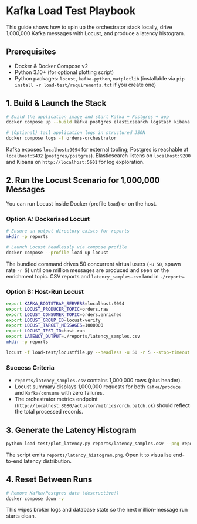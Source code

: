 # Kafka Load Test Playbook

This guide shows how to spin up the orchestrator stack locally, drive 1,000,000 Kafka messages with Locust, and produce a latency histogram.

## Prerequisites

- Docker & Docker Compose v2
- Python 3.10+ (for optional plotting script)
- Python packages: `locust`, `kafka-python`, `matplotlib` (installable via `pip install -r load-test/requirements.txt` if you create one)

## 1. Build & Launch the Stack

```bash
# Build the application image and start Kafka + Postgres + app
docker compose up --build kafka postgres elasticsearch logstash kibana orders-orchestrator -d

# (Optional) tail application logs in structured JSON
docker compose logs -f orders-orchestrator
```

Kafka exposes `localhost:9094` for external tooling; Postgres is reachable at `localhost:5432` (`postgres/postgres`). Elasticsearch listens on `localhost:9200` and Kibana on `http://localhost:5601` for log exploration.

## 2. Run the Locust Scenario for 1,000,000 Messages

You can run Locust inside Docker (profile `load`) or on the host.

### Option A: Dockerised Locust

```bash
# Ensure an output directory exists for reports
mkdir -p reports

# Launch Locust headlessly via compose profile
docker compose --profile load up locust
```

The bundled command drives 50 concurrent virtual users (`-u 50`, spawn rate `-r 5`) until one million messages are produced and seen on the enrichment topic. CSV reports and `latency_samples.csv` land in `./reports`.

### Option B: Host-Run Locust

```bash
export KAFKA_BOOTSTRAP_SERVERS=localhost:9094
export LOCUST_PRODUCER_TOPIC=orders.raw
export LOCUST_CONSUMER_TOPIC=orders.enriched
export LOCUST_GROUP_ID=locust-verify
export LOCUST_TARGET_MESSAGES=1000000
export LOCUST_TEST_ID=host-run
export LATENCY_OUTPUT=./reports/latency_samples.csv
mkdir -p reports

locust -f load-test/locustfile.py --headless -u 50 -r 5 --stop-timeout 300 --csv=reports/locust
```

### Success Criteria

- `reports/latency_samples.csv` contains 1,000,000 rows (plus header).
- Locust summary displays 1,000,000 requests for both `Kafka/produce` and `Kafka/consume` with zero failures.
- The orchestrator metrics endpoint (`http://localhost:8080/actuator/metrics/orch.batch.ok`) should reflect the total processed records.

## 3. Generate the Latency Histogram

```bash
python load-test/plot_latency.py reports/latency_samples.csv --png reports/latency_histogram.png --bins 120
```

The script emits `reports/latency_histogram.png`. Open it to visualise end-to-end latency distribution.

## 4. Reset Between Runs

```bash
# Remove Kafka/Postgres data (destructive!)
docker compose down -v
```

This wipes broker logs and database state so the next million-message run starts clean.

